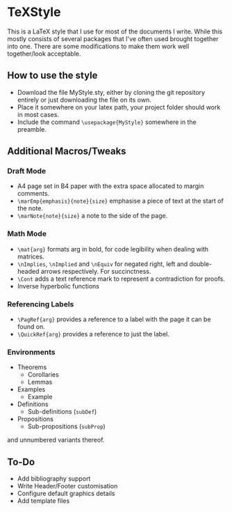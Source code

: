 # TeXStyle

This is a LaTeX style that I use for most of the documents I write. While this mostly consists of several packages that I've often used brought together into one. There are some modifications to make them work well together/look acceptable.

## How to use the style

+ Download the file MyStyle.sty, either by cloning the git repository entirely or just downloading the file on its own.
+ Place it somewhere on your latex path, your project folder should work in most cases.
+ Include the command `\usepackage{MyStyle}` somewhere in the preamble.

## Additional Macros/Tweaks

### Draft Mode

+ A4 page set in B4 paper with the extra space allocated to margin comments.
+ `\marEmp{emphasis}{note}{size}` emphasise a piece of text at the start of the note.
+ `\marNote{note}{size}` a note to the side of the page.

### Math Mode

+ `\mat{arg}` formats arg in bold, for code legibility when dealing with matrices.
+ `\nImplies`, `\nImplied` and `\nEquiv` for negated right, left and double-headed arrows respectively. For succinctness.
+ `\Cont` adds a text reference mark to represent a contradiction for proofs.
+ Inverse hyperbolic functions

### Referencing Labels

+ `\PagRef{arg}` provides a reference to a label with the page it can be found on.
+ `\QuickRef{arg}` provides a reference to just the label.

### Environments

+ Theorems
  + Corollaries
  + Lemmas
+ Examples
  + Example
+ Definitions
  + Sub-definitions (`subDef`)
+ Propositions
  + Sub-propositions (`subProp`)

and unnumbered variants thereof.

## To-Do

+ Add bibliography support
+ Write Header/Footer customisation
+ Configure default graphics details
+ Add template files